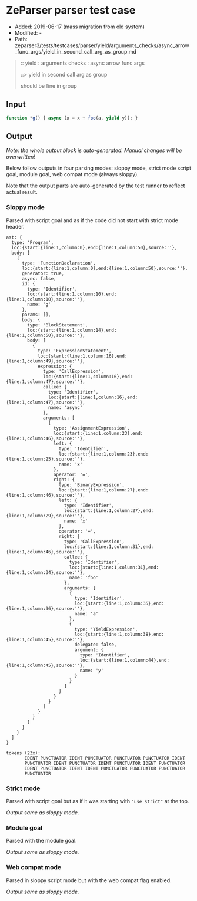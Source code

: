# ZeParser parser test case

- Added: 2019-06-17 (mass migration from old system)
- Modified: -
- Path: zeparser3/tests/testcases/parser/yield/arguments_checks/async_arrow_func_args/yield_in_second_call_arg_as_group.md

> :: yield : arguments checks : async arrow func args
>
> ::> yield in second call arg as group
>
> should be fine in group

## Input

`````js
function *g() { async (x = x + foo(a, yield y)); }
`````

## Output

_Note: the whole output block is auto-generated. Manual changes will be overwritten!_

Below follow outputs in four parsing modes: sloppy mode, strict mode script goal, module goal, web compat mode (always sloppy).

Note that the output parts are auto-generated by the test runner to reflect actual result.

### Sloppy mode

Parsed with script goal and as if the code did not start with strict mode header.

`````
ast: {
  type: 'Program',
  loc:{start:{line:1,column:0},end:{line:1,column:50},source:''},
  body: [
    {
      type: 'FunctionDeclaration',
      loc:{start:{line:1,column:0},end:{line:1,column:50},source:''},
      generator: true,
      async: false,
      id: {
        type: 'Identifier',
        loc:{start:{line:1,column:10},end:{line:1,column:10},source:''},
        name: 'g'
      },
      params: [],
      body: {
        type: 'BlockStatement',
        loc:{start:{line:1,column:14},end:{line:1,column:50},source:''},
        body: [
          {
            type: 'ExpressionStatement',
            loc:{start:{line:1,column:16},end:{line:1,column:49},source:''},
            expression: {
              type: 'CallExpression',
              loc:{start:{line:1,column:16},end:{line:1,column:47},source:''},
              callee: {
                type: 'Identifier',
                loc:{start:{line:1,column:16},end:{line:1,column:47},source:''},
                name: 'async'
              },
              arguments: [
                {
                  type: 'AssignmentExpression',
                  loc:{start:{line:1,column:23},end:{line:1,column:46},source:''},
                  left: {
                    type: 'Identifier',
                    loc:{start:{line:1,column:23},end:{line:1,column:25},source:''},
                    name: 'x'
                  },
                  operator: '=',
                  right: {
                    type: 'BinaryExpression',
                    loc:{start:{line:1,column:27},end:{line:1,column:46},source:''},
                    left: {
                      type: 'Identifier',
                      loc:{start:{line:1,column:27},end:{line:1,column:29},source:''},
                      name: 'x'
                    },
                    operator: '+',
                    right: {
                      type: 'CallExpression',
                      loc:{start:{line:1,column:31},end:{line:1,column:46},source:''},
                      callee: {
                        type: 'Identifier',
                        loc:{start:{line:1,column:31},end:{line:1,column:34},source:''},
                        name: 'foo'
                      },
                      arguments: [
                        {
                          type: 'Identifier',
                          loc:{start:{line:1,column:35},end:{line:1,column:36},source:''},
                          name: 'a'
                        },
                        {
                          type: 'YieldExpression',
                          loc:{start:{line:1,column:38},end:{line:1,column:45},source:''},
                          delegate: false,
                          argument: {
                            type: 'Identifier',
                            loc:{start:{line:1,column:44},end:{line:1,column:45},source:''},
                            name: 'y'
                          }
                        }
                      ]
                    }
                  }
                }
              ]
            }
          }
        ]
      }
    }
  ]
}

tokens (23x):
       IDENT PUNCTUATOR IDENT PUNCTUATOR PUNCTUATOR PUNCTUATOR IDENT
       PUNCTUATOR IDENT PUNCTUATOR IDENT PUNCTUATOR IDENT PUNCTUATOR
       IDENT PUNCTUATOR IDENT IDENT PUNCTUATOR PUNCTUATOR PUNCTUATOR
       PUNCTUATOR
`````

### Strict mode

Parsed with script goal but as if it was starting with `"use strict"` at the top.

_Output same as sloppy mode._

### Module goal

Parsed with the module goal.

_Output same as sloppy mode._

### Web compat mode

Parsed in sloppy script mode but with the web compat flag enabled.

_Output same as sloppy mode._
